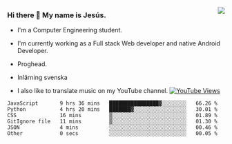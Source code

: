 <img align='right' src="https://github-readme-stats-eight-rose-90.vercel.app
/api?username=JesusJimenezG&show_icons=true&theme=radical">

### Hi there 👋 My name is Jesús.
- I'm a Computer Engineering student.
- I'm currently working as a Full stack Web developer and native Android Developer.

- Proghead.
- Inlärning svenska
- I also like to translate music on my YouTube channel. [![YouTube Views](https://img.shields.io/youtube/channel/views/UCWnlcC4_sV9Imcy9ysQpxHA?style=social)](https://www.youtube.com/channel/UCWnlcC4_sV9Imcy9ysQpxHA)

<!--START_SECTION:waka-->

```text
JavaScript       9 hrs 36 mins   ████████████████▓░░░░░░░░   66.26 %
Python           4 hrs 20 mins   ███████▓░░░░░░░░░░░░░░░░░   30.01 %
CSS              16 mins         ▒░░░░░░░░░░░░░░░░░░░░░░░░   01.89 %
GitIgnore file   11 mins         ▒░░░░░░░░░░░░░░░░░░░░░░░░   01.30 %
JSON             4 mins          ░░░░░░░░░░░░░░░░░░░░░░░░░   00.46 %
Other            0 secs          ░░░░░░░░░░░░░░░░░░░░░░░░░   00.05 %
```

<!--END_SECTION:waka-->

<!--
**JesusJimenezG/JesusJimenezG** is a ✨ _special_ ✨ repository because its `README.md` (this file) appears on your GitHub profile.

Here are some ideas to get you started:

- 🔭 I’m currently working on ...
- 🌱 I’m currently learning ...
- 👯 I’m looking to collaborate on ...
- 🤔 I’m looking for help with ...
- 💬 Ask me about ...
- 📫 How to reach me: ...
- 😄 Pronouns: ...
- ⚡ Fun fact: ...
-->
